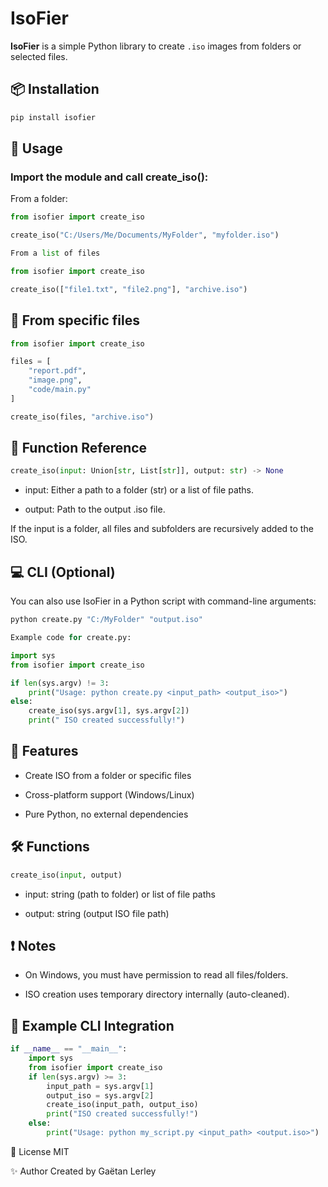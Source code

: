 # IsoFier

**IsoFier** is a simple Python library to create `.iso` images from folders or selected files.

## 📦 Installation

```bash
pip install isofier
```

## 🚀 Usage

### Import the module and call create_iso():

From a folder:

```python
from isofier import create_iso

create_iso("C:/Users/Me/Documents/MyFolder", "myfolder.iso")

From a list of files

from isofier import create_iso

create_iso(["file1.txt", "file2.png"], "archive.iso")
```
## 📁 From specific files

```python
from isofier import create_iso

files = [
    "report.pdf",
    "image.png",
    "code/main.py"
]

create_iso(files, "archive.iso")
```

## 🔧 Function Reference

```python
create_iso(input: Union[str, List[str]], output: str) -> None
```

   - input: Either a path to a folder (str) or a list of file paths.

   - output: Path to the output .iso file.

If the input is a folder, all files and subfolders are recursively added to the ISO.


## 💻 CLI (Optional)

You can also use IsoFier in a Python script with command-line arguments:

```python
python create.py "C:/MyFolder" "output.iso"

Example code for create.py:

import sys
from isofier import create_iso

if len(sys.argv) != 3:
    print("Usage: python create.py <input_path> <output_iso>")
else:
    create_iso(sys.argv[1], sys.argv[2])
    print(" ISO created successfully!")
```



## 🧠 Features

   - Create ISO from a folder or specific files

   - Cross-platform support (Windows/Linux)

   - Pure Python, no external dependencies

## 🛠️ Functions
```python
create_iso(input, output)
```

   - input: string (path to folder) or list of file paths

   - output: string (output ISO file path)

## ❗ Notes

   - On Windows, you must have permission to read all files/folders.

   - ISO creation uses temporary directory internally (auto-cleaned).

## 🔧 Example CLI Integration

```python
if __name__ == "__main__":
    import sys
    from isofier import create_iso
    if len(sys.argv) >= 3:
        input_path = sys.argv[1]
        output_iso = sys.argv[2]
        create_iso(input_path, output_iso)
        print("ISO created successfully!")
    else:
        print("Usage: python my_script.py <input_path> <output.iso>")
```

📄 License
MIT


✨ Author
Created by Gaëtan Lerley


